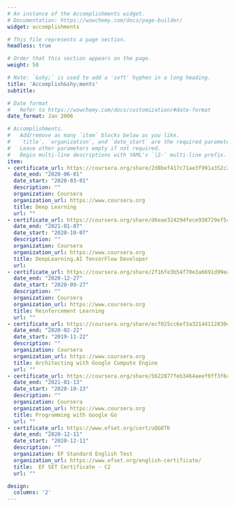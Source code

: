 ```yaml
---
# An instance of the Accomplishments widget.
# Documentation: https://wowchemy.com/docs/page-builder/
widget: accomplishments

# This file represents a page section.
headless: true

# Order that this section appears on the page.
weight: 50

# Note: `&shy;` is used to add a 'soft' hyphen in a long heading.
title: 'Accomplish&shy;ments'
subtitle:

# Date format
#   Refer to https://wowchemy.com/docs/customization/#date-format
date_format: Jan 2006

# Accomplishments.
#   Add/remove as many `item` blocks below as you like.
#   `title`, `organization`, and `date_start` are the required parameters.
#   Leave other parameters empty if not required.
#   Begin multi-line descriptions with YAML's `|2-` multi-line prefix.
item:
- certificate_url: https://coursera.org/share/2d8bef417c71ae3f991a352c236133a6
  date_end: "2020-06-01"
  date_start: "2020-03-01"
  description: ""
  organization: Coursera
  organization_url: https://www.coursera.org
  title: Deep Learning
  url: ""
- certificate_url: https://coursera.org/share/d6eae324294fece938729ef5c9106d89
  date_end: "2021-01-07"
  date_start: "2020-10-07"
  description: ""
  organization: Coursera
  organization_url: https://www.coursera.org
  title: DeepLearning.AI TensorFlow Developer
  url:
- certificate_url: https://coursera.org/share/2f16fe3b54f70e3a6691d99ea778c847
  date_end: "2020-12-27"
  date_start: "2020-09-27"
  description: ""
  organization: Coursera
  organization_url: https://www.coursera.org
  title: Reinforcement Learning
  url: ""
- certificate_url: https://coursera.org/share/ecf025cc6ef3a32144112830c03b7822
  date_end: "2020-02-22"
  date_start: "2019-11-22"
  description: ""
  organization: Coursera
  organization_url: https://www.coursera.org
  title: Architecting with Google Compute Engine
  url: ""
- certificate_url: https://coursera.org/share/5622877feb3464aeef0ff3f6ce9f68bc
  date_end: "2021-01-13"
  date_start: "2020-10-13"
  description: ""
  organization: Coursera
  organization_url: https://www.coursera.org
  title: Programming with Google Go
  url: ""
- certificate_url: https://www.efset.org/cert/uQG8TK
  date_end: "2020-12-11"
  date_start: "2020-12-11"
  description: ""
  organization: EF Standard English Test
  organization_url: https://www.efset.org/english-certificate/
  title:  EF SET Certificate - C2
  url: ""

design:
  columns: '2' 
---
```

